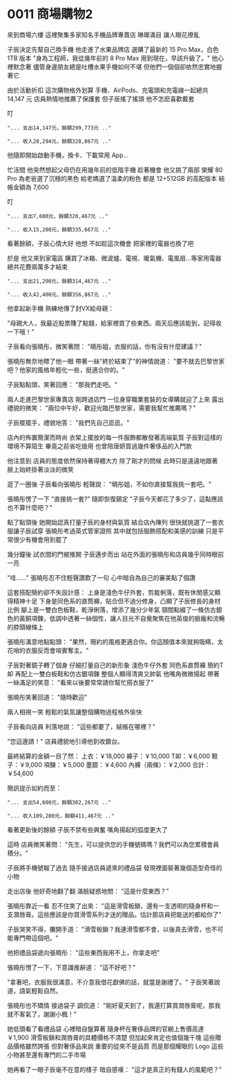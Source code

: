 # 0011 商場購物2

來到商場六樓
這裡聚集多家知名手機品牌專賣店
琳瑯滿目
讓人眼花撩亂

子辰決定先幫自己換手機
他走進了水果品牌店
選購了最新的 15 Pro Max，白色 1TB 版本
"身為工程師，我從幾年前的 8 Pro Max 用到現在，早該升級了。"
他心裡默念著
儘管身邊朋友總是吐槽水果手機如何不堪
但他們一個個卻依然忠實地握著它

由於活動折扣
這次購物格外划算
手機、AirPods、充電頭和充電線一起總共 14,147 元
店員熱情地推薦了保護套
但子辰搖了搖頭
他不怎麽喜歡戴套

叮

`"... 支出14,147元，餘額299,773元 .."`

`"... 收入28,294元，餘額328,067元 .."`

他隨即開始啟動手機，換卡、下載常用 App...

忙活間
他突然想起父母仍在用幾年前的低階手機
趁著機會
他又挑了兩部 榮耀 80 Pro
為老爸選了沉穩的黑色
給老媽選了溫柔的粉色
都是 12+512GB 的高配版本
結帳金額為 7,600

叮

`"... 支出7,600元，餘額320,467元 .."`

`"... 收入15,200元，餘額335,667元 .."`

看著餘額，子辰心情大好
他想
不如趁這次機會
把家裡的電器也換了吧

於是
他又來到家電區
購買了冰箱、微波爐、電視、暖氣機、電風扇...等家用電器
總共花費兩萬多才結束

`"... 支出21,200元，餘額314,467元 .."`

`"... 收入42,400元，餘額356,867元 .."`

他拿起新手機
熟練地傳了封VX給母親：

"母親大人，我最近股票賺了點錢，給家裡買了些東西。兩天后應該能到，記得收一下哦！"

子辰看向張曉彤，微笑著問：
"曉彤姐，衣服的話，你有沒有什麼建議？"

張曉彤無奈地瞟了他一眼
帶著一絲"終於結束了"的神情說道：
"要不就去巴黎世家吧？他家的風格年輕化一些，挺適合你的。"

子辰點點頭，笑著回應：
"那我們走吧。"

兩人走進巴黎世家專賣店
剛跨過店門
一位身穿職業套裝的女導購就迎了上來
露出禮貌的微笑：
"兩位中午好，歡迎光臨巴黎世家，需要我幫忙推薦嗎？"

子辰擺擺手，禮貌地答：
"我們先自己逛逛。"

店內的佈置簡潔而時尚
衣架上擺放的每一件服飾都散發著高端氣質
子辰對這樣的環境不算陌生
畢竟之前省吃儉用
也曾陪唐妍買過幾件奢侈品的入門款

他注意到
店員的態度依然保持著得體大方
除了剛才的問候
此時只是遠遠地跟著
臉上始終掛著淡淡的微笑

逛了一圈後
子辰看向張曉彤
輕聲說：
"曉彤姐，不如你直接幫我挑一套吧。"

張曉彤愣了一下
"直接挑一套?"
隨即恢復鎮定
"子辰今天都花了多少了，這點應該也不算什麼吧？"

點了點頭後
她開始認真打量子辰的身材與氣質
結合店內陳列
很快就挑選了一套衣服讓子辰試穿
張曉彤考過英式管家證照
其中就包括服飾搭配和美感的訓練
只是平常很少有機會用到罷了

幾分鐘後
試衣間的門被推開
子辰邁步而出
站在外面的張曉彤和店員幾乎同時眼前一亮

"哇……"
張曉彤忍不住輕聲讚歎了一句
心中暗自為自己的審美點了個讚

這套搭配簡約卻不失設計感：
上身是淺色牛仔外套，剪裁俐落，既有休閒感又顯得精神十足
下身是同色系的直筒褲，貼合但不過分修身，凸顯了子辰修長的身材比例
腳上是一雙白色板鞋，乾淨俐落，增添了幾分少年氣
頸間點綴了一條仿古銀色的黃銅項鍊，低調中透著一絲個性，讓人目光不自覺聚焦在他英俊的臉龐和流暢的脖頸線條上

張曉彤滿意地點點頭：
"果然，簡約的風格更適合你。你這顏值本來就夠吸睛，太花哨的衣服反而會喧賓奪主。"

子辰對著鏡子轉了個身
仔細打量自己的新形象
淺色牛仔外套
同色系直筒褲
簡約T卹
再配上一雙白板鞋和仿古銀項鍊
整個人顯得清爽又帥氣
他嘴角微微揚起
帶著一絲滿足的笑意：
"看來以後要常常請你幫忙搭衣服了"

張曉彤笑著回道：
"隨時歡迎"

兩人相視一笑
輕鬆的氣氛讓整個購物過程格外愉快

子辰看向店員
利落地說：
"這些都要了，結帳在哪裡？"

"您這邊請！"
店員禮貌地引導他到收銀台。

最終結算的金額一目了然：
上衣：￥18,000
褲子：￥10,000
T卹：￥6,000
鞋子：￥9,000
項鍊：￥5,000
墨鏡：￥4,600
內褲（兩條）：￥2,000
合計：￥54,600

簡訊提示如約而至：

`"... 支出54,600元，餘額302,267元 .."`

`"... 收入109,200元，餘額411,467元 .."`

看著更新後的餘額
子辰不禁有些興奮
嘴角揚起的弧度更大了

這時
店員微笑著問：
"先生，可以提供您的手機號碼嗎？我們可以為您累積會員積分。"

子辰將手機號報了過去
隨手接過店員遞來的禮品袋
發現裡面裝著幾個造型奇怪的小物

走出店後
他好奇地翻了翻
滿臉疑惑地問：
"這是什麼東西？"

張曉彤靠近一看
忍不住笑了出來：
"這是滑雪板鎖，還有一支透明的隨身杯和一支潤唇膏。這些應該是你買滑雪系列才送的贈品。估計那店員把能送的都給你了"

子辰哭笑不得，攤開手道：
"滑雪板鎖？我連滑雪都不會，以後真去滑雪，也不可能專門帶這個吧。"

他把禮品袋遞向張曉彤：
"這些東西我用不上，你拿走吧"

張曉彤愣了一下，下意識推辭道：
"這不好吧？"

"拿著吧，衣服我很滿意，不介意我借花獻佛的話，就當是謝禮了。"
子辰笑著說道，語氣輕鬆自然。

張曉彤也不矯情
接過袋子
調侃道：
"剛好夏天到了，我還打算買潤唇膏呢，那我就不客氣了，謝謝小楓！"

她低頭看了看禮品袋
心裡暗自盤算著
隨身杯在奢侈品牌的官網上售價高達￥1,900
滑雪板鎖和潤唇膏的具體價格不清楚
但加起來肯定也值個幾千塊
這些贈品價格雖然誇張
但對奢侈品來說
重要的從來不是品質
而是那個耀眼的 Logo
這些小物甚至還有專門的二手市場

她再看了一眼子辰毫不在意的樣子
暗自感嘆：
"這才是真正的有錢人的風範吧？"